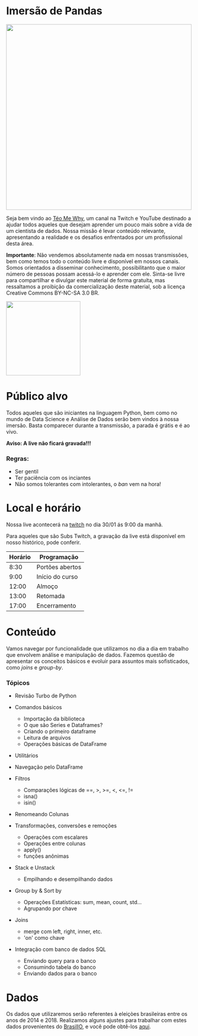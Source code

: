 # Imersão de Pandas

<img src="https://i.postimg.cc/XvWmKNzR/tmw-intensivo-Pandas-jan2021-Artboard-1.jpg" alt="" width="500">


Seja bem vindo ao [Téo Me Why](https://www.twitch.tv/teomewhy), um canal na Twitch e YouTube destinado a ajudar todos aqueles que desejam aprender um pouco mais sobre a vida de um cientista de dados. Nossa missão é levar conteúdo relevante, apresentando a realidade e os desafios enfrentados por um profissional desta área.

**Importante**: Não vendemos absolutamente nada em nossas transmissões, bem como temos todo o conteúdo livre e disponível em nossos canais. Somos orientados a disseminar conhecimento, possibilitanto que o maior número de pessoas possam acessá-lo e aprender com ele. Sinta-se livre para compartilhar e divulgar este material de forma gratuíta, mas ressaltamos a proibição da comercialização deste material, sob a licença Creative Commons BY-NC-SA 3.0 BR.

<img src="https://mirrors.creativecommons.org/presskit/buttons/88x31/png/by-nc-sa.png" alt="" width="200">

# Público alvo

Todos aqueles que são iniciantes na linguagem Python, bem como no mundo de Data Science e Análise de Dados serão bem vindos à nossa imersão. Basta comparecer durante a transmissão, a parada é grátis e é ao vivo.

**Aviso: A live não ficará gravada!!!**

### Regras:
* Ser gentil
* Ter paciência com os inciantes
* Não somos tolerantes com intolerantes, o _ban_ vem na hora!

# Local e horário

Nossa live acontecerá na [twitch](https://www.twitch.tv/teomewhy) no dia 30/01 ás 9:00 da manhã.

Para aqueles que são Subs Twitch, a gravação da live está disponível em nosso histórico, pode conferir.

| Horário | Programação |
|-|-|
| 8:30 | Portões abertos |
| 9:00 | Início do curso |
| 12:00 | Almoço |
| 13:00 | Retomada |
| 17:00 | Encerramento |


# Conteúdo

Vamos navegar por funcionalidade que utilizamos no dia a dia em trabalho que envolvem análise e manipulação de dados. Fazemos questão de apresentar os conceitos básicos e evoluir para assuntos mais sofisticados, como _joins_ e _group-by_.

### Tópicos

- Revisão Turbo de Python

- Comandos básicos
    - Importação da biblioteca
    - O que são Series e Dataframes?
    - Criando o primeiro dataframe
    - Leitura de arquivos
    - Operações básicas de DataFrame

- Utilitários

- Navegação pelo DataFrame

- Filtros
    - Comparações lógicas de ==, >, >=, <, <=, !=
    - isna()
    - isin()

- Renomeando Colunas

- Transformações, conversões e remoções
    - Operações com escalares
    - Operações entre colunas
    - apply()
    - funções anônimas

- Stack e Unstack
    - Empilhando e desempilhando dados

- Group by & Sort by
    - Operações Estatísticas: sum, mean, count, std...
    - Agrupando por chave

- Joins
    - merge com left, right, inner, etc.
    - 'on' como chave

- Integração com banco de dados SQL
    - Enviando query para o banco
    - Consumindo tabela do banco
    - Enviando dados para o banco

# Dados

Os dados que utilizaremos serão referentes à eleiçòes brasileiras entre os anos de 2014 e 2018. Realizamos alguns ajustes para trabalhar com estes dados provenientes do [BrasilIO](https://brasil.io/dataset/eleicoes-brasil/bens_candidatos/), e você pode obtê-los [aqui](https://github.com/TeoCalvo/imersao-pandas/tree/main/data).
